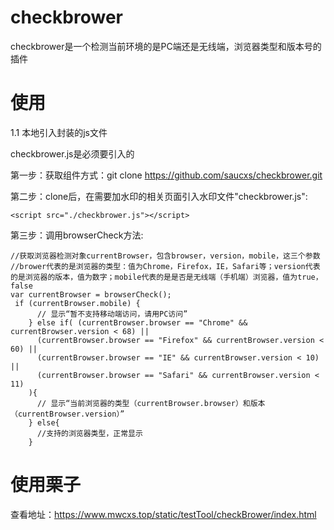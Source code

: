 # checkbrower
checkbrower是一个检测当前环境的是PC端还是无线端，浏览器类型和版本号的插件

# 使用
1.1 本地引入封装的js文件

checkbrower.js是必须要引入的

第一步：获取组件方式：git clone https://github.com/saucxs/checkbrower.git

第二步：clone后，在需要加水印的相关页面引入水印文件"checkbrower.js":

```
<script src="./checkbrower.js"></script>
```
         
第三步：调用browserCheck方法:
```引入
//获取浏览器检测对象currentBrowser，包含browser，version，mobile，这三个参数
//brower代表的是浏览器的类型：值为Chrome，Firefox，IE，Safari等；version代表的是浏览器的版本，值为数字；mobile代表的是是否是无线端（手机端）浏览器，值为true，false
var currentBrowser = browserCheck();
 if (currentBrowser.mobile) {
      // 显示“暂不支持移动端访问，请用PC访问”
    } else if( (currentBrowser.browser == "Chrome" && currentBrowser.version < 68) ||
      (currentBrowser.browser == "Firefox" && currentBrowser.version < 60) ||
      (currentBrowser.browser == "IE" && currentBrowser.version < 10) ||
      (currentBrowser.browser == "Safari" && currentBrowser.version < 11)
    ){
      // 显示“当前浏览器的类型（currentBrowser.browser）和版本（currentBrowser.version）”
    } else{
      //支持的浏览器类型，正常显示
    }
```

# 使用栗子

查看地址：https://www.mwcxs.top/static/testTool/checkBrower/index.html
